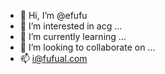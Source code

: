 - 👋 Hi, I’m @efufu
- 👀 I’m interested in acg ...
- 🌱 I’m currently learning ...
- 💞️ I’m looking to collaborate on ...
- 📫 i@fufual.com

<!---
efufu/efufu is a ✨ special ✨ repository because its `README.md` (this file) appears on your GitHub profile.
You can click the Preview link to take a look at your changes.
--->
